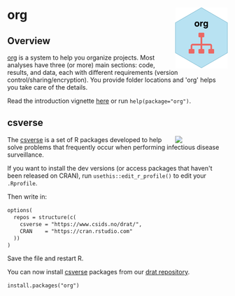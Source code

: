 # org <a href="https://www.csids.no/org/"><img src="man/figures/logo.png" align="right" width="120" /></a>


## Overview 

[org](https://www.csids.no/org/) is a system to help you organize projects. Most analyses have three (or more) main sections: code, results, and data, each with different requirements (version control/sharing/encryption). You provide folder locations and 'org' helps you take care of the details.

Read the introduction vignette [here](https://www.csids.no/org/articles/org.html) or run `help(package="org")`.

## csverse

<a href="https://www.csids.no/packages.html"><img src="https://www.csids.no/packages/csverse.png" align="right" width="120" /></a>

The [csverse](https://www.csids.no/packages.html) is a set of R packages developed to help solve problems that frequently occur when performing infectious disease surveillance.

If you want to install the dev versions (or access packages that haven't been released on CRAN), run `usethis::edit_r_profile()` to edit your `.Rprofile`. 

Then write in:

```
options(
  repos = structure(c(
    csverse = "https://www.csids.no/drat/",
    CRAN    = "https://cran.rstudio.com"
  ))
)
```

Save the file and restart R.

You can now install [csverse](https://www.csids.no/packages.html) packages from our [drat repository](https://www.csids.no/drat/).

```
install.packages("org")
```


